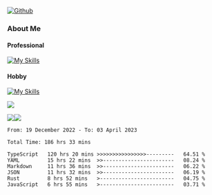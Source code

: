 [![Github](https://img.shields.io/github/followers/RinGoku?label=Follow&style=social)](https://github.com/RinGoku)

### About Me
#### Professional
[![My Skills](https://skillicons.dev/icons?i=react,ts,js,nodejs,java,graphql,firebase,githubactions&theme=light)](https://skillicons.dev)
#### Hobby
[![My Skills](https://skillicons.dev/icons?i=unity,rust,py&theme=light)](https://skillicons.dev)


![](https://github-profile-summary-cards.vercel.app/api/cards/profile-details?username=RinGoku&theme=default)

![](https://github-profile-summary-cards.vercel.app/api/cards/repos-per-language?username=RinGoku&theme=default)![](https://github-profile-summary-cards.vercel.app/api/cards/stats?username=RinGoku&theme=default)

<!--START_SECTION:waka-->

```text
From: 19 December 2022 - To: 03 April 2023

Total Time: 186 hrs 33 mins

TypeScript   120 hrs 20 mins >>>>>>>>>>>>>>>>---------   64.51 %
YAML         15 hrs 22 mins  >>-----------------------   08.24 %
Markdown     11 hrs 36 mins  >>-----------------------   06.22 %
JSON         11 hrs 32 mins  >>-----------------------   06.19 %
Rust         8 hrs 52 mins   >------------------------   04.75 %
JavaScript   6 hrs 55 mins   >------------------------   03.71 %
```

<!--END_SECTION:waka-->
